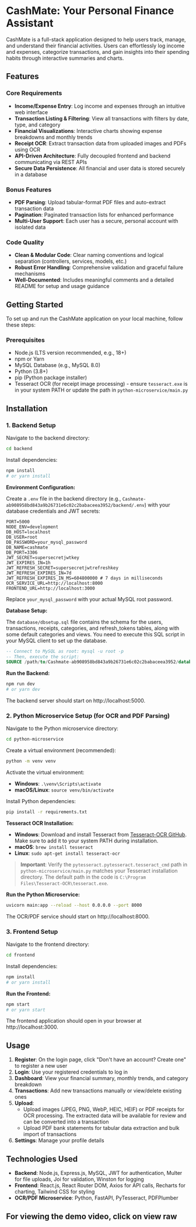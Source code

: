 # CashMate: Your Personal Finance Assistant

CashMate is a full-stack application designed to help users track, manage, and understand their financial activities. Users can effortlessly log income and expenses, categorize transactions, and gain insights into their spending habits through interactive summaries and charts.

## Features

### Core Requirements

- **Income/Expense Entry**: Log income and expenses through an intuitive web interface
- **Transaction Listing & Filtering**: View all transactions with filters by date, type, and category
- **Financial Visualizations**: Interactive charts showing expense breakdowns and monthly trends
- **Receipt OCR**: Extract transaction data from uploaded images and PDFs using OCR
- **API-Driven Architecture**: Fully decoupled frontend and backend communicating via REST APIs
- **Secure Data Persistence**: All financial and user data is stored securely in a database

### Bonus Features

- **PDF Parsing**: Upload tabular-format PDF files and auto-extract transaction data
- **Pagination**: Paginated transaction lists for enhanced performance
- **Multi-User Support**: Each user has a secure, personal account with isolated data

### Code Quality

- **Clean & Modular Code**: Clear naming conventions and logical separation (controllers, services, models, etc.)
- **Robust Error Handling**: Comprehensive validation and graceful failure mechanisms
- **Well-Documented**: Includes meaningful comments and a detailed README for setup and usage guidance

## Getting Started

To set up and run the CashMate application on your local machine, follow these steps:

### Prerequisites

- Node.js (LTS version recommended, e.g., 18+)
- npm or Yarn
- MySQL Database (e.g., MySQL 8.0)
- Python (3.8+)
- pip (Python package installer)
- Tesseract OCR (for receipt image processing) - ensure `tesseract.exe` is in your system PATH or update the path in `python-microservice/main.py`

## Installation

### 1. Backend Setup

Navigate to the backend directory:

```bash
cd backend
```

Install dependencies:

```bash
npm install
# or yarn install
```

**Environment Configuration:**

Create a `.env` file in the backend directory (e.g., `Cashmate-ab908958bd843a9b26731e6c02c2babaceea3952/backend/.env`) with your database credentials and JWT secrets:

```env
PORT=5000
NODE_ENV=development
DB_HOST=localhost
DB_USER=root
DB_PASSWORD=your_mysql_password
DB_NAME=cashmate
DB_PORT=3306
JWT_SECRET=supersecretjwtkey
JWT_EXPIRES_IN=1h
JWT_REFRESH_SECRET=supersecretjwtrefreshkey
JWT_REFRESH_EXPIRES_IN=7d
JWT_REFRESH_EXPIRES_IN_MS=604800000 # 7 days in milliseconds
OCR_SERVICE_URL=http://localhost:8000
FRONTEND_URL=http://localhost:3000
```

Replace `your_mysql_password` with your actual MySQL root password.

**Database Setup:**

The `database/dbsetup.sql` file contains the schema for the users, transactions, receipts, categories, and refresh_tokens tables, along with some default categories and views. You need to execute this SQL script in your MySQL client to set up the database.

```sql
-- Connect to MySQL as root: mysql -u root -p
-- Then, execute the script:
SOURCE /path/to/Cashmate-ab908958bd843a9b26731e6c02c2babaceea3952/database/dbsetup.sql;
```

**Run the Backend:**

```bash
npm run dev
# or yarn dev
```

The backend server should start on http://localhost:5000.

### 2. Python Microservice Setup (for OCR and PDF Parsing)

Navigate to the Python microservice directory:

```bash
cd python-microservice
```

Create a virtual environment (recommended):

```bash
python -m venv venv
```

Activate the virtual environment:

- **Windows**: `.\venv\Scripts\activate`
- **macOS/Linux**: `source venv/bin/activate`

Install Python dependencies:

```bash
pip install -r requirements.txt
```

**Tesseract OCR Installation:**

- **Windows**: Download and install Tesseract from [Tesseract-OCR GitHub](https://github.com/tesseract-ocr/tesseract). Make sure to add it to your system PATH during installation.
- **macOS**: `brew install tesseract`
- **Linux**: `sudo apt-get install tesseract-ocr`

> **Important**: Verify the `pytesseract.pytesseract.tesseract_cmd` path in `python-microservice/main.py` matches your Tesseract installation directory. The default path in the code is `C:\Program Files\Tesseract-OCR\tesseract.exe`.

**Run the Python Microservice:**

```bash
uvicorn main:app --reload --host 0.0.0.0 --port 8000
```

The OCR/PDF service should start on http://localhost:8000.

### 3. Frontend Setup

Navigate to the frontend directory:

```bash
cd frontend
```

Install dependencies:

```bash
npm install
# or yarn install
```

**Run the Frontend:**

```bash
npm start
# or yarn start
```

The frontend application should open in your browser at http://localhost:3000.

## Usage

1. **Register**: On the login page, click "Don't have an account? Create one" to register a new user
2. **Login**: Use your registered credentials to log in
3. **Dashboard**: View your financial summary, monthly trends, and category breakdown
4. **Transactions**: Add new transactions manually or view/delete existing ones
5. **Upload**:
   - Upload images (JPEG, PNG, WebP, HEIC, HEIF) or PDF receipts for OCR processing. The extracted data will be available for review and can be converted into a transaction
   - Upload PDF bank statements for tabular data extraction and bulk import of transactions
6. **Settings**: Manage your profile details

## Technologies Used

- **Backend**: Node.js, Express.js, MySQL, JWT for authentication, Multer for file uploads, Joi for validation, Winston for logging
- **Frontend**: React.js, React Router DOM, Axios for API calls, Recharts for charting, Tailwind CSS for styling
- **OCR/PDF Microservice**: Python, FastAPI, PyTesseract, PDFPlumber

## For viewing the demo video, click on view raw

